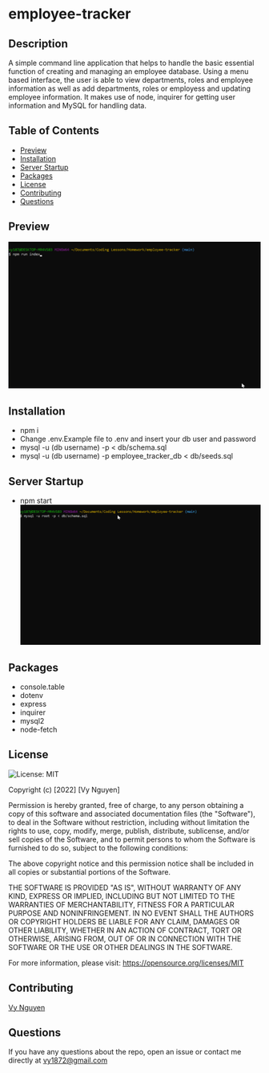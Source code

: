 # employee-tracker

## Description
A simple command line application that helps to handle the basic essential function of creating and managing an employee database. Using a menu based interface, the user is able to view departments, roles and employee information as well as add departments, roles or employess and updating employee information. It makes use of node, inquirer for getting user information and MySQL for handling data.

## Table of Contents
* [Preview](#Preview)
* [Installation](#Installation)
* [Server Startup](#Server-Startup)
* [Packages](#Packages)
* [License](#License)
* [Contributing](#Contributing)
* [Questions](#Questions)

## Preview
![Render](./assets/demo/demo1.gif)

## Installation
* npm i
* Change .env.Example file to .env and insert your db user and password
* mysql -u (db username) -p < db/schema.sql
* mysql -u (db username) -p employee_tracker_db < db/seeds.sql

## Server Startup
* npm start
![Render](./assets/demo/demo.gif)

## Packages
* console.table
* dotenv
* express
* inquirer
* mysql2
* node-fetch

## License
![License: MIT](https://img.shields.io/badge/License-MIT-blue.svg)

Copyright (c) [2022] [Vy Nguyen]

Permission is hereby granted, free of charge, to any person obtaining a copy of this software and associated documentation files (the "Software"), to deal in the Software without restriction, including without limitation the rights to use, copy, modify, merge, publish, distribute, sublicense, and/or sell copies of the Software, and to permit persons to whom the Software is furnished to do so, subject to the following conditions:

The above copyright notice and this permission notice shall be included in all copies or substantial portions of the Software.

THE SOFTWARE IS PROVIDED "AS IS", WITHOUT WARRANTY OF ANY KIND, EXPRESS OR IMPLIED, INCLUDING BUT NOT LIMITED TO THE WARRANTIES OF MERCHANTABILITY, FITNESS FOR A PARTICULAR PURPOSE AND NONINFRINGEMENT. IN NO EVENT SHALL THE AUTHORS OR COPYRIGHT HOLDERS BE LIABLE FOR ANY CLAIM, DAMAGES OR OTHER LIABILITY, WHETHER IN AN ACTION OF CONTRACT, TORT OR OTHERWISE, ARISING FROM, OUT OF OR IN CONNECTION WITH THE SOFTWARE OR THE USE OR OTHER DEALINGS IN THE SOFTWARE.

For more information, please visit: https://opensource.org/licenses/MIT

## Contributing
[Vy Nguyen](https://github.com/Vy187)

## Questions
If you have any questions about the repo, open an issue or contact me directly at vy1872@gmail.com